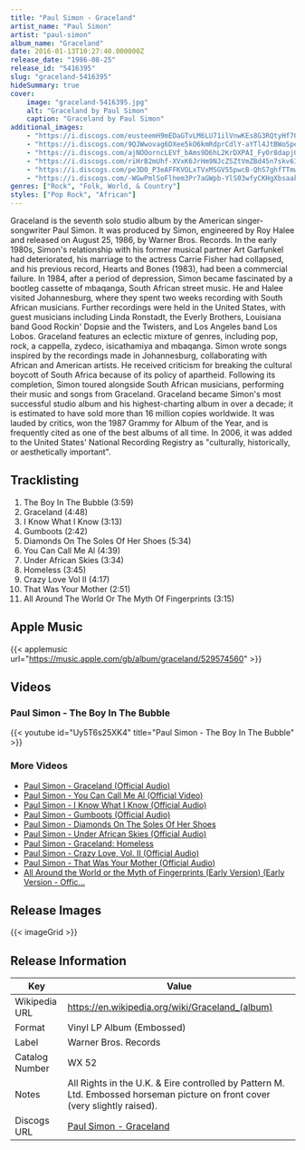 ```yaml
---
title: "Paul Simon - Graceland"
artist_name: "Paul Simon"
artist: "paul-simon"
album_name: "Graceland"
date: 2016-01-13T10:27:40.000000Z
release_date: "1986-08-25"
release_id: "5416395"
slug: "graceland-5416395"
hideSummary: true
cover:
    image: "graceland-5416395.jpg"
    alt: "Graceland by Paul Simon"
    caption: "Graceland by Paul Simon"
additional_images:
    - "https://i.discogs.com/eusteemH9mEDaGTvLM6LU71ilVnwKEs8G3RQtyHf700/rs:fit/g:sm/q:90/h:591/w:595/czM6Ly9kaXNjb2dz/LWRhdGFiYXNlLWlt/YWdlcy9SLTU0MTYz/OTUtMTM5MjgxMzQy/Ny01NzM2LmpwZWc.jpeg"
    - "https://i.discogs.com/9QJWwovag6DXee5kO6kmRdprCdlY-aYTl4JtBWoSpec/rs:fit/g:sm/q:90/h:593/w:595/czM6Ly9kaXNjb2dz/LWRhdGFiYXNlLWlt/YWdlcy9SLTU0MTYz/OTUtMTM5MjgxMzQz/Ny0zNDgyLmpwZWc.jpeg"
    - "https://i.discogs.com/ajNOOorncLEVf_bAms9D6hL2KrDXPAI_FyOr8dapjO4/rs:fit/g:sm/q:90/h:583/w:595/czM6Ly9kaXNjb2dz/LWRhdGFiYXNlLWlt/YWdlcy9SLTU0MTYz/OTUtMTM5MjgxMzQ0/OS04MjkwLmpwZWc.jpeg"
    - "https://i.discogs.com/riHrB2mUhf-XVxK6JrHm9NJcZSZtVmZBd45n7skv6Ik/rs:fit/g:sm/q:90/h:583/w:595/czM6Ly9kaXNjb2dz/LWRhdGFiYXNlLWlt/YWdlcy9SLTU0MTYz/OTUtMTM5MjgxMzQ1/OC01MzE5LmpwZWc.jpeg"
    - "https://i.discogs.com/pe3D0_P3eAFFKVOLxTVxMSGV55pwcB-QhS7ghfTTmwk/rs:fit/g:sm/q:90/h:588/w:595/czM6Ly9kaXNjb2dz/LWRhdGFiYXNlLWlt/YWdlcy9SLTU0MTYz/OTUtMTM5MjgxMzQ4/OC00NTM5LmpwZWc.jpeg"
    - "https://i.discogs.com/-WGwPmlSoFlhem3Pr7aGWpb-YlS03wfyCKHgXbsaako/rs:fit/g:sm/q:90/h:586/w:595/czM6Ly9kaXNjb2dz/LWRhdGFiYXNlLWlt/YWdlcy9SLTU0MTYz/OTUtMTM5MjgxMzQ4/Ni04NDU5LmpwZWc.jpeg"
genres: ["Rock", "Folk, World, & Country"]
styles: ["Pop Rock", "African"]
---
```


Graceland is the seventh solo studio album by the American singer-songwriter Paul Simon. It was produced by Simon, engineered by Roy Halee and released on August 25, 1986, by Warner Bros. Records.
In the early 1980s, Simon's relationship with his former musical partner Art Garfunkel had deteriorated, his marriage to the actress Carrie Fisher had collapsed, and his previous record, Hearts and Bones (1983), had been a commercial failure. In 1984, after a period of depression, Simon became fascinated by a bootleg cassette of mbaqanga, South African street music. He and Halee visited Johannesburg, where they spent two weeks recording with South African musicians. Further recordings were held in the United States, with guest musicians including Linda Ronstadt, the Everly Brothers, Louisiana band Good Rockin' Dopsie and the Twisters, and Los Angeles band Los Lobos.
Graceland features an eclectic mixture of genres, including pop, rock, a cappella, zydeco, isicathamiya and mbaqanga. Simon wrote songs inspired by the recordings made in Johannesburg, collaborating with African and American artists. He received criticism for breaking the cultural boycott of South Africa because of its policy of apartheid. Following its completion, Simon toured alongside South African musicians, performing their music and songs from Graceland.
Graceland became Simon's most successful studio album and his highest-charting album in over a decade; it is estimated to have sold more than 16 million copies worldwide. It was lauded by critics, won the 1987 Grammy for Album of the Year, and is frequently cited as one of the best albums of all time. In 2006, it was added to the United States' National Recording Registry as "culturally, historically, or aesthetically important".


        
        
    


## Tracklisting
1. The Boy In The Bubble (3:59)
2. Graceland (4:48)
3. I Know What I Know (3:13)
4. Gumboots (2:42)
5. Diamonds On The Soles Of Her Shoes (5:34)
6. You Can Call Me Al (4:39)
7. Under African Skies (3:34)
8. Homeless (3:45)
9. Crazy Love Vol II (4:17)
10. That Was Your Mother (2:51)
11. All Around The World Or The Myth Of Fingerprints (3:15)

## Apple Music
{{< applemusic url="https://music.apple.com/gb/album/graceland/529574560" >}}<br>


## Videos
### Paul Simon - The Boy In The Bubble
{{< youtube id="Uy5T6s25XK4" title="Paul Simon - The Boy In The Bubble" >}}<br>
### More Videos

- [Paul Simon - Graceland (Official Audio)](https://www.youtube.com/watch?v=GP6a-7MP91g)
- [Paul Simon - You Can Call Me Al (Official Video)](https://www.youtube.com/watch?v=uq-gYOrU8bA)
- [Paul Simon - I Know What I Know (Official Audio)](https://www.youtube.com/watch?v=2hanjM_IenU)
- [Paul Simon - Gumboots (Official Audio)](https://www.youtube.com/watch?v=L-AQTtXUxYU)
- [Paul Simon - Diamonds On The Soles Of Her Shoes](https://www.youtube.com/watch?v=-I_T3XvzPaM)
- [Paul Simon - Under African Skies (Official Audio)](https://www.youtube.com/watch?v=YcD8b5vJQzc)
- [Paul Simon - Graceland: Homeless](https://www.youtube.com/watch?v=LxOyB_nFAOo)
- [Paul Simon - Crazy Love, Vol. II (Official Audio)](https://www.youtube.com/watch?v=GbaDwh7xeJE)
- [Paul Simon - That Was Your Mother (Official Audio)](https://www.youtube.com/watch?v=im9KnAg0r-w)
- [All Around the World or the Myth of Fingerprints (Early Version) (Early Version - Offic...](https://www.youtube.com/watch?v=4KygdhHI_eE)

## Release Images
{{< imageGrid >}}

## Release Information
|  Key           | Value                                                |
| ---------------| ---------------------------------------------------- |
| Wikipedia URL | https://en.wikipedia.org/wiki/Graceland_(album) |
| Format         | Vinyl LP Album (Embossed) |
| Label          | Warner Bros. Records |
| Catalog Number | WX 52 |
| Notes | All Rights in the U.K. & Eire controlled by Pattern M. Ltd. Embossed horseman picture on front cover (very slightly raised). |
| Discogs URL    | [Paul Simon - Graceland](https://www.discogs.com/release/5416395-Paul-Simon-Graceland) |